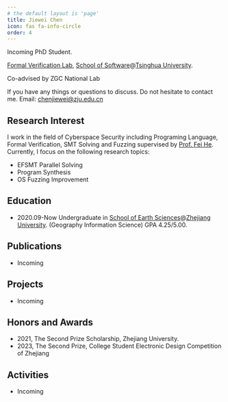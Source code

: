 ```yaml
---
# the default layout is 'page'
title: Jiewei Chen
icon: fas fa-info-circle
order: 4
---
```


Incoming PhD Student.

[Formal Verification Lab](https://thufv.github.io/), [School of Software](https://www.thss.tsinghua.edu.cn/)@[Tsinghua University](https://www.tsinghua.edu.cn/). 

Co-advised by ZGC National Lab

If you have any things or questions to discuss. Do not hesitate to contact me.
Email: [chenjiewei@zju.edu.cn](mailto:chenjiewei@zju.edu.cn)

## Research Interest

I work in the field of Cyberspace Security including Programing Language, Formal Verification, SMT Solving and Fuzzing supervised by [Prof. Fei He](https://feihe.github.io/). Currently, I focus on the following research topics:

- EFSMT Parallel Solving
- Program Synthesis
- OS Fuzzing Improvement

## Education

- 2020.09-Now     Undergraduate in [School of Earth Sciences](http://gs.zju.edu.cn/)@[Zhejiang University](https://www.zju.edu.cn/). (Geography Information Science) GPA 4.25/5.00.

## Publications

- Incoming

## Projects

- Incoming

## Honors and Awards

- 2021, The Second Prize Scholarship, Zhejiang University.
- 2023, The Second Prize, College Student Electronic Design Competition of Zhejiang

## Activities

- Incoming
